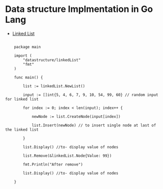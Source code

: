 #  Data structure Implmentation in Go Lang 


- [Linked List](https://github.com/kunaltaitkar/datastructure/tree/master/linkedList)

```

    package main

    import (
    	"datastructure/linkedList"
    	"fmt"
    )

    func main() {

    	list := linkedList.NewList()

    	input := []int{5, 4, 6, 7, 9, 10, 54, 99, 60} // random input for linked list

    	for index := 0; index < len(input); index++ {

    		newNode := list.CreateNode(input[index])

    		list.Insert(newNode) // to insert single node at last of the linked list

    	}

    	list.Display() //to- display value of nodes

    	list.Remove(&linkedList.Node{Value: 99})

    	fmt.Println("After remove")

    	list.Display() //to- display value of nodes

    }



```
